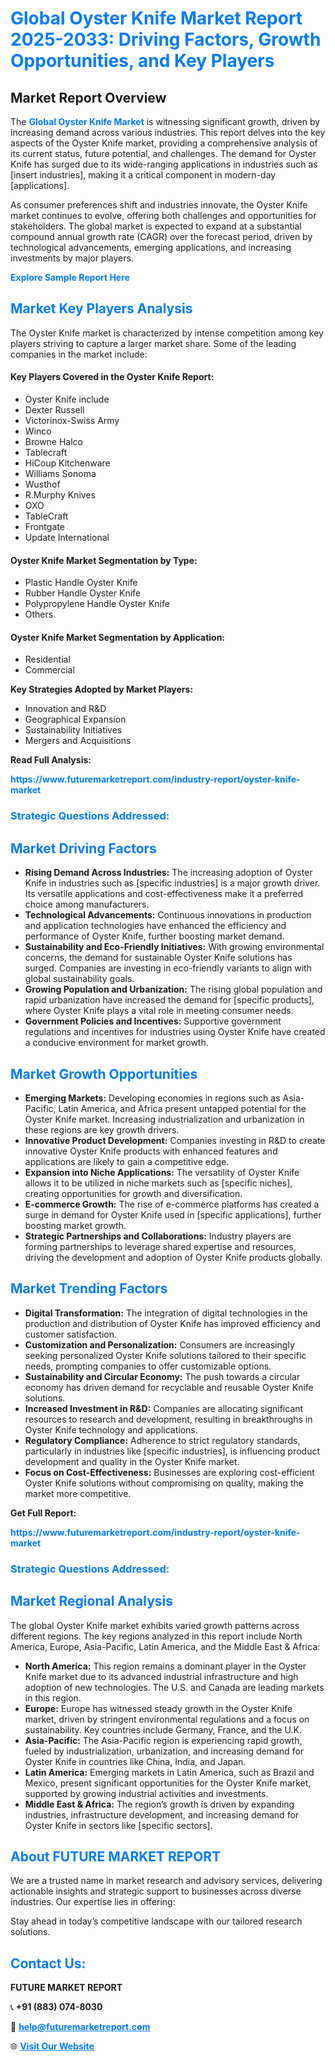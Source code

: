<h1 style="color: #007BFF;">Global Oyster Knife Market Report 2025-2033: Driving Factors, Growth Opportunities, and Key Players</h1>

<section id="overview">
<h2>Market Report Overview</h2>
<p>The <a href="https://www.futuremarketreport.com/industry-report/oyster-knife-market" style="color: #007BFF; text-decoration: none;"><strong>Global Oyster Knife Market</strong></a> is witnessing significant growth, driven by increasing demand across various industries. This report delves into the key aspects of the Oyster Knife market, providing a comprehensive analysis of its current status, future potential, and challenges. The demand for Oyster Knife has surged due to its wide-ranging applications in industries such as [insert industries], making it a critical component in modern-day [applications].</p>
<p>As consumer preferences shift and industries innovate, the Oyster Knife market continues to evolve, offering both challenges and opportunities for stakeholders. The global market is expected to expand at a substantial compound annual growth rate (CAGR) over the forecast period, driven by technological advancements, emerging applications, and increasing investments by major players.</p>
</section>

<section id="overview">
<p><a href="https://www.futuremarketreport.com/request-sample/reportId=100099" style="color: #007BFF; text-decoration: none;"><strong>Explore Sample Report Here</strong></a></p>
</section>

<section id="key-players">
<h2 style="color: #007BFF;">Market Key Players Analysis</h2>
<p>The Oyster Knife market is characterized by intense competition among key players striving to capture a larger market share. Some of the leading companies in the market include:</p>
<h4>Key Players Covered in the Oyster Knife Report:</h4>
<ul><li>Oyster Knife include</li><li>Dexter Russell</li><li>Victorinox-Swiss Army</li><li>Winco</li><li>Browne Halco</li><li>Tablecraft</li><li>HiCoup Kitchenware</li><li>Williams Sonoma</li><li>Wusthof</li><li>R.Murphy Knives</li><li>OXO</li><li>TableCraft</li><li>Frontgate</li><li>Update International</li></ul>
<h4>Oyster Knife Market Segmentation by Type:</h4>
<ul><li>Plastic Handle Oyster Knife</li><li>Rubber Handle Oyster Knife</li><li>Polypropylene Handle Oyster Knife</li><li>Others</li></ul>

<h4>Oyster Knife Market Segmentation by Application:</h4>
<ul><li>Residential</li><li>Commercial</li></ul>
<p><strong>Key Strategies Adopted by Market Players:</strong></p>
<ul>
<li>Innovation and R&D</li>
<li>Geographical Expansion</li>
<li>Sustainability Initiatives</li>
<li>Mergers and Acquisitions</li>
</ul>
</section>

<section>
<p><strong>Read Full Analysis: </strong></p><a href="https://www.futuremarketreport.com/industry-report/oyster-knife-market" style="color: #007BFF; text-decoration: none;"><strong>https://www.futuremarketreport.com/industry-report/oyster-knife-market</strong></a>
<h3 style="color: #007BFF;">Strategic Questions Addressed:</h3>
</section>

<section id="driving-factors">
<h2 style="color: #007BFF;">Market Driving Factors</h2>
<ul>
<li><strong>Rising Demand Across Industries:</strong> The increasing adoption of Oyster Knife in industries such as [specific industries] is a major growth driver. Its versatile applications and cost-effectiveness make it a preferred choice among manufacturers.</li>
<li><strong>Technological Advancements:</strong> Continuous innovations in production and application technologies have enhanced the efficiency and performance of Oyster Knife, further boosting market demand.</li>
<li><strong>Sustainability and Eco-Friendly Initiatives:</strong> With growing environmental concerns, the demand for sustainable Oyster Knife solutions has surged. Companies are investing in eco-friendly variants to align with global sustainability goals.</li>
<li><strong>Growing Population and Urbanization:</strong> The rising global population and rapid urbanization have increased the demand for [specific products], where Oyster Knife plays a vital role in meeting consumer needs.</li>
<li><strong>Government Policies and Incentives:</strong> Supportive government regulations and incentives for industries using Oyster Knife have created a conducive environment for market growth.</li>
</ul>
</section>

<section id="growth-opportunities">
<h2 style="color: #007BFF;">Market Growth Opportunities</h2>
<ul>
<li><strong>Emerging Markets:</strong> Developing economies in regions such as Asia-Pacific, Latin America, and Africa present untapped potential for the Oyster Knife market. Increasing industrialization and urbanization in these regions are key growth drivers.</li>
<li><strong>Innovative Product Development:</strong> Companies investing in R&D to create innovative Oyster Knife products with enhanced features and applications are likely to gain a competitive edge.</li>
<li><strong>Expansion into Niche Applications:</strong> The versatility of Oyster Knife allows it to be utilized in niche markets such as [specific niches], creating opportunities for growth and diversification.</li>
<li><strong>E-commerce Growth:</strong> The rise of e-commerce platforms has created a surge in demand for Oyster Knife used in [specific applications], further boosting market growth.</li>
<li><strong>Strategic Partnerships and Collaborations:</strong> Industry players are forming partnerships to leverage shared expertise and resources, driving the development and adoption of Oyster Knife products globally.</li>
</ul>
</section>

<section id="trending-factors">
<h2 style="color: #007BFF;">Market Trending Factors</h2>
<ul>
<li><strong>Digital Transformation:</strong> The integration of digital technologies in the production and distribution of Oyster Knife has improved efficiency and customer satisfaction.</li>
<li><strong>Customization and Personalization:</strong> Consumers are increasingly seeking personalized Oyster Knife solutions tailored to their specific needs, prompting companies to offer customizable options.</li>
<li><strong>Sustainability and Circular Economy:</strong> The push towards a circular economy has driven demand for recyclable and reusable Oyster Knife solutions.</li>
<li><strong>Increased Investment in R&D:</strong> Companies are allocating significant resources to research and development, resulting in breakthroughs in Oyster Knife technology and applications.</li>
<li><strong>Regulatory Compliance:</strong> Adherence to strict regulatory standards, particularly in industries like [specific industries], is influencing product development and quality in the Oyster Knife market.</li>
<li><strong>Focus on Cost-Effectiveness:</strong> Businesses are exploring cost-efficient Oyster Knife solutions without compromising on quality, making the market more competitive.</li>
</ul>
</section>

<section>
<p><strong>Get Full Report: </strong></p><a href="https://www.futuremarketreport.com/industry-report/oyster-knife-market" style="color: #007BFF; text-decoration: none;"><strong>https://www.futuremarketreport.com/industry-report/oyster-knife-market</strong></a>
<h3 style="color: #007BFF;">Strategic Questions Addressed:</h3>
</section>


<section id="regional-analysis">
<h2 style="color: #007BFF;">Market Regional Analysis</h2>
<p>The global Oyster Knife market exhibits varied growth patterns across different regions. The key regions analyzed in this report include North America, Europe, Asia-Pacific, Latin America, and the Middle East & Africa:</p>
<ul>
<li><strong>North America:</strong> This region remains a dominant player in the Oyster Knife market due to its advanced industrial infrastructure and high adoption of new technologies. The U.S. and Canada are leading markets in this region.</li>
<li><strong>Europe:</strong> Europe has witnessed steady growth in the Oyster Knife market, driven by stringent environmental regulations and a focus on sustainability. Key countries include Germany, France, and the U.K.</li>
<li><strong>Asia-Pacific:</strong> The Asia-Pacific region is experiencing rapid growth, fueled by industrialization, urbanization, and increasing demand for Oyster Knife in countries like China, India, and Japan.</li>
<li><strong>Latin America:</strong> Emerging markets in Latin America, such as Brazil and Mexico, present significant opportunities for the Oyster Knife market, supported by growing industrial activities and investments.</li>
<li><strong>Middle East & Africa:</strong> The region’s growth is driven by expanding industries, infrastructure development, and increasing demand for Oyster Knife in sectors like [specific sectors].</li>
</ul>
</section>

<footer>
<h2 style="color: #007BFF;">About FUTURE MARKET REPORT</h2>
<p>We are a trusted name in market research and advisory services, delivering actionable insights and strategic support to businesses across diverse industries. Our expertise lies in offering:</p>

<p>Stay ahead in today’s competitive landscape with our tailored research solutions.</p>

<h2 style="color: #007BFF;">Contact Us:</h2>
<p><strong>FUTURE MARKET REPORT</strong></p>
<p>📞 <strong>+91 (883) 074-8030</strong></p>
<p>📧 <strong><a href="mailto:help@futuremarketreport.com" style="color: #007BFF;">help@futuremarketreport.com</a></strong></p>
<p>🌐 <strong><a href="https://www.futuremarketreport.com/" style="color: #007BFF;">Visit Our Website</a></strong></p>
</footer>